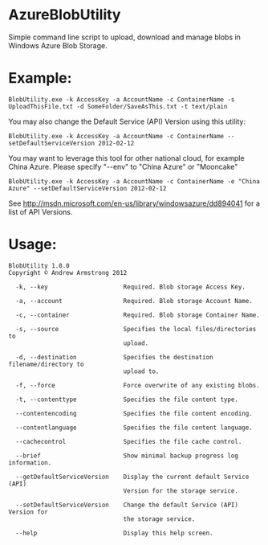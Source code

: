 AzureBlobUtility
================

Simple command line script to upload, download and manage blobs in Windows Azure Blob Storage.

Example:
=
```
BlobUtility.exe -k AccessKey -a AccountName -c ContainerName -s UploadThisFile.txt -d SomeFolder/SaveAsThis.txt -t text/plain
```

You may also change the Default Service (API) Version using this utility:
```
BlobUtility.exe -k AccessKey -a AccountName -c ContainerName --setDefaultServiceVersion 2012-02-12
```

You may want to leverage this tool for other national cloud, for example China Azure. Please specify "--env" to "China Azure" or "Mooncake"
```
BlobUtility.exe -k AccessKey -a AccountName -c ContainerName -e "China Azure" --setDefaultServiceVersion 2012-02-12
```

See http://msdn.microsoft.com/en-us/library/windowsazure/dd894041 for a list of API Versions.

Usage:
=
```
BlobUtility 1.0.0
Copyright © Andrew Armstrong 2012

  -k, --key                     Required. Blob storage Access Key.

  -a, --account                 Required. Blob storage Account Name.

  -c, --container               Required. Blob storage Container Name.

  -s, --source                  Specifies the local files/directories to
                                upload.

  -d, --destination             Specifies the destination filename/directory to
                                upload to.

  -f, --force                   Force overwrite of any existing blobs.

  -t, --contenttype             Specifies the file content type.

  --contentencoding             Specifies the file content encoding.

  --contentlanguage             Specifies the file content language.

  --cachecontrol                Specifies the file cache control.

  --brief                       Show minimal backup progress log information.

  --getDefaultServiceVersion    Display the current default Service (API)
                                Version for the storage service.

  --setDefaultServiceVersion    Change the default Service (API) Version for
                                the storage service.

  --help                        Display this help screen.
```
